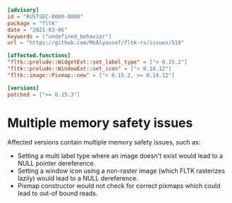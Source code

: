 ```toml
[advisory]
id = "RUSTSEC-0000-0000"
package = "fltk"
date = "2021-03-06"
keywords = ["undefined_behavior"]
url = "https://github.com/MoAlyousef/fltk-rs/issues/519"

[affected.functions]
"fltk::prelude::WidgetExt::set_label_type" = ["< 0.15.2"]
"fltk::prelude::WindowExt::set_icon" = ["< 0.14.12"]
"fltk::image::Pixmap::new" = ["< 0.15.2, >= 0.14.12"]

[versions]
patched = [">= 0.15.3"]
```

# Multiple memory safety issues

Affected versions contain multiple memory safety issues, such as:

 - Setting a multi label type where an image doesn't exist would lead to a NULL pointer dereference.
 - Setting a window icon using a non-raster image (which FLTK rasterizes lazily) would lead to a NULL dereference.
 - Pixmap constructor would not check for correct pixmaps which could lead to out-of bound reads.
